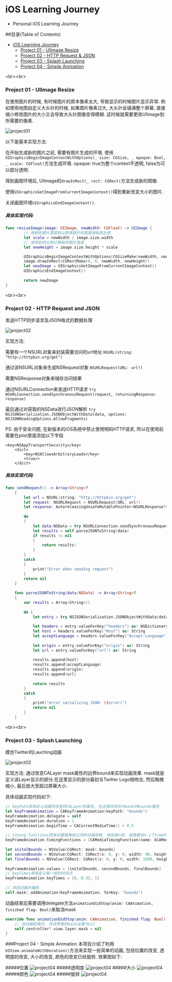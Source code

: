 # iOS Learning Journey
- Personal iOS Learning Journey

##目录(Table of Contents)
- [iOS Learning Journey](#ios-learning-journey)
    - [Project 01 - UIImage Resize](#project-01---uiimage-resize)
    - [Project 02 - HTTP Request & JSON](#project-02---http-request-and-json)
    - [Project 03 - Splash Launching](#project-03---splash-launching)    
    - [Project 04 - Simple Animation](#project-04---simple-animation)
    
<br\><br\>

### Project 01 - UIImage Resize
在使用图片的时候, 有时候图片的原本像素太大, 导致显示的时候图片显示异常. 例如使用地图自定义大头针的时候, 如果图片像素过大, 大头针会铺满整个屏幕, 直接缩小修改图片的大小又会导致大头针图像变得模糊. 这时候就需要更改UIImage到所需要的像素.

![project01](https://github.com/jxa184971/iOS-Learning-Journey/blob/master/Project%2001%20-%20UIImage%20Resize/Project01.gif)

以下是基本实现方法:

在开始生成新的图片之前, 需要有图片生成的环境. 使用`UIGraphicsBeginImageContextWithOptions(_ size: CGSize, _ opaque: Bool, _ scale: CGFloat)`方法生成环境. opaque: true为整个context不透明, false为可以部分透明.

得到画图环境后, UIImage的`drawInRect(_ rect: CGRect)`方法生成新的图像.

使用`UIGraphicsGetImageFromCurrentImageContext()`得到重新改变大小的图片.

关闭画图环境`UIGraphicsEndImageContext()`.

##### 具体实现代码:

``` Swift
func resizeImage(image: UIImage, newWidth: CGFloat) -> UIImage {
        // 用新的图片宽度除以原来图片的宽度得到其比例
        let scale = newWidth / image.size.width
        // 用得到的比例计算新的图片高度
        let newHeight = image.size.height * scale

        UIGraphicsBeginImageContextWithOptions(CGSizeMake(newWidth, newHeight), false, 0.0);
        image.drawInRect(CGRectMake(0, 0, newWidth, newHeight))
        let newImage = UIGraphicsGetImageFromCurrentImageContext()
        UIGraphicsEndImageContext()
        
        return newImage
}
```

<br\><br\>

### Project 02 - HTTP Request and JSON
发送HTTP同步请求及JSON格式的数据处理
 
![project02](https://github.com/jxa184971/iOS-Learning-Journey/blob/master/Project%2002%20-%20HTTP%20Request%20%26%20JSON/Project02.gif)

实现方法:

需要有一个NSURL对象来封装需要访问的url地址 `NSURL(string: "http://httpbin.org/get")`
 
通过该NSURL对象来生成NSRequest对象 `NSURLRequest(URL: url!)`
 
需要NSResponse对象来储存访问结果 
 
通过NSURLConnection来发送HTTP请求 `try NSURLConnection.sendSynchronousRequest(request, returningResponse: response)`

最后通过对获取的NSData进行JSON解析 `try NSJSONSerialization.JSONObjectWithData(data, options: NSJSONReadingOptions.AllowFragments)`

PS: 由于安全问题, 在新版本的iOS系统中禁止使用明码HTTP请求, 所以在使用前需要在plist里面添加以下字段

```
<key>NSAppTransportSecurity</key>
    <dict>
        <key>NSAllowsArbitraryLoads</key>
        <true/>
    </dict>
```
##### 具体实现代码:

``` swift
func sendRequest() -> Array<String>?
    {
        let url = NSURL(string: "http://httpbin.org/get")
        let request: NSURLRequest = NSURLRequest(URL: url!)
        let response: AutoreleasingUnsafeMutablePointer<NSURLResponse?> = nil
        
        do
        {
            let data:NSData = try NSURLConnection.sendSynchronousRequest(request, returningResponse: response)
            let results = self.parseJSONToString(data)
            if results != nil
            {
                return results!
            }
        }
        catch
        {
            print("Error when sending request")
        }
        return nil
    }
    
    func parseJSONToString(data:NSData) -> Array<String>?
    {
        var results = Array<String>()
        
        do {
            let entry = try NSJSONSerialization.JSONObjectWithData(data, options: NSJSONReadingOptions.AllowFragments) as! NSDictionary
            
            let headers = entry.valueForKey("headers") as! NSDictionary
            let host = headers.valueForKey("Host") as! String
            let acceptLanguage = headers.valueForKey("Accept-Language") as! String
            
            let origin = entry.valueForKey("origin") as! String
            let url = entry.valueForKey("url") as! String
            
            results.append(host)
            results.append(acceptLanguage)
            results.append(origin)
            results.append(url)
            
            return results
        }
        catch
        {
            print("error serializing JSON: \(error)")
            return nil
        }
    }
```
<br\><br\>

### Project 03 - Splash Launching
模仿Twitter的Lauching动画

![project03](https://github.com/jxa184971/iOS-Learning-Journey/blob/master/Project%2003%20-%20Splash%20Lauching/Project03.gif)

实现方法:
通过改变CALayer mask属性的边界bound来实现动画效果. mask就是定义该Layer显示的部分.在这里显示的部分最初与Twitter Logo相吻合, 然后略微缩小, 最后放大至超过屏幕大小.

具体动画实现代码如下:
```swift
// keyPath用来定义动画所改变的CALayer的属性, 在这里改变的为mask的bounds属性
let keyFrameAnimation = CAKeyframeAnimation(keyPath: "bounds")
keyFrameAnimation.delegate = self
keyFrameAnimation.duration = 1
keyFrameAnimation.beginTime = CACurrentMediaTime() + 0.5
        
// timing functions用来设置每两帧之间的动画效果. 例如有n帧, 就需要有n-1个timeFunctions
keyFrameAnimation.timingFunctions = [CAMediaTimingFunction(name: kCAMediaTimingFunctionEaseInEaseOut), CAMediaTimingFunction(name: kCAMediaTimingFunctionEaseInEaseOut)]
 
let initalBounds = NSValue(CGRect: mask!.bounds)
let secondBounds = NSValue(CGRect: CGRect(x: 0, y: 0, width: 90, height: 90))
let finalBounds = NSValue(CGRect: CGRect(x: 0, y: 0, width: 3200, height: 3200))
        
keyFrameAnimation.values = [initalBounds, secondBounds, finalBounds]
// keyTimes用来定义每一帧的时间点
keyFrameAnimation.keyTimes = [0, 0.33, 1]
        
// 添加动画并播放
self.mask!.addAnimation(keyFrameAnimation, forKey: "bounds")
```
动画结束后需要调用delegate方法`animationDidStop(anim: CAAnimation, finished flag: Bool)`来取消mask

```swift
override func animationDidStop(anim: CAAnimation, finished flag: Bool) {
    // 当动画结束时, 将该界面的mask设置为nil
    self.controller?.view.layer.mask = nil
}
```

###Project 04 - Simple Animation
本项目介绍了利用`UIView.animateWithDuration()`方法来实现一些简单的动画, 包括位置的改变, 透明度的改变, 大小的改变, 颜色的改变已经旋转. 效果图如下:

#####位置
![project04](https://github.com/jxa184971/iOS-Learning-Journey/blob/master/Project%2004%20-%20Simple%20Animation/Position.gif)
#####透明度
![project04](https://github.com/jxa184971/iOS-Learning-Journey/blob/master/Project%2004%20-%20Simple%20Animation/Opacity.gif)
#####大小
![project04](https://github.com/jxa184971/iOS-Learning-Journey/blob/master/Project%2004%20-%20Simple%20Animation/Scale.gif)
#####颜色
![project04](https://github.com/jxa184971/iOS-Learning-Journey/blob/master/Project%2004%20-%20Simple%20Animation/Color.gif)
#####旋转
![project04](https://github.com/jxa184971/iOS-Learning-Journey/blob/master/Project%2004%20-%20Simple%20Animation/Rotation.gif)
